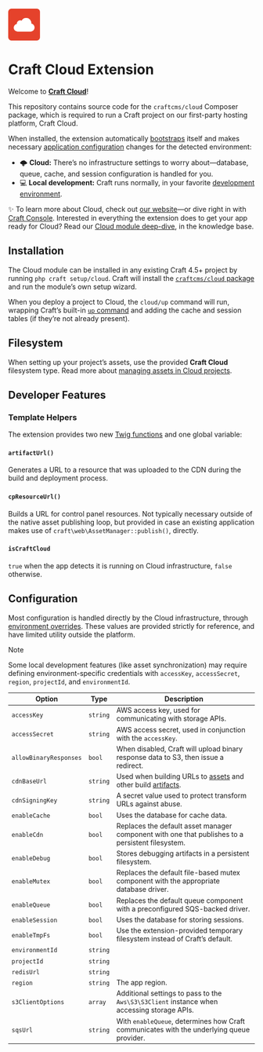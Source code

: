<a href="https://craftcms.com/cloud" rel="noopener" target="_blank" title="Craft Cloud"><img src="https://raw.githubusercontent.com/craftcms/.github/v3/profile/product-icons/craft-cloud.svg" alt="Craft Cloud icon" width="65"></a>

# Craft Cloud Extension

Welcome to [**Craft Cloud**](https://craft.cloud/)!

This repository contains source code for the `craftcms/cloud` Composer package, which is required to run a Craft project on our first-party hosting platform, Craft Cloud.

When installed, the extension automatically [bootstraps](https://www.yiiframework.com/doc/guide/2.0/en/runtime-bootstrapping) itself and makes necessary [application configuration](https://craftcms.com/docs/4.x/config/app.html) changes for the detected environment:

- :cloud_with_lightning: **Cloud:** There’s no infrastructure settings to worry about—database, queue, cache, and session configuration is handled for you.
- :computer: **Local development:** Craft runs normally, in your favorite [development environment](https://craftcms.com/docs/4.x/installation.html).

:sparkles: To learn more about Cloud, check out [our website](https://craftcms.com/cloud)—or dive right in with [Craft Console](https://console.craftcms.com/cloud). Interested in everything the extension does to get your app ready for Cloud? Read our [Cloud module deep-dive](https://craftcms.com/knowledge-base/cloud-module), in the knowledge base.

## Installation

The Cloud module can be installed in any existing Craft 4.5+ project by running `php craft setup/cloud`. Craft will install the [`craftcms/cloud` package](https://packagist.org/craftcms/cloud) and run the module’s own setup wizard.

When you deploy a project to Cloud, the `cloud/up` command will run, wrapping Craft’s built-in [`up` command](https://craftcms.com/docs/4.x/console-commands.html#up) and adding the cache and session tables (if they’re not already present).

## Filesystem

When setting up your project’s assets, use the provided **Craft Cloud** filesystem type. Read more about [managing assets in Cloud projects](https://craftcms.com/knowledge-base/cloud-filesystem).

## Developer Features

### Template Helpers

The extension provides two new [Twig functions](https://craftcms.com/docs/4.x/dev/functions.html) and one global variable:

#### `artifactUrl()`

Generates a URL to a resource that was uploaded to the CDN during the build and deployment process.

#### `cpResourceUrl()`

Builds a URL for control panel resources. Not typically necessary outside of the native asset publishing loop, but provided in case an existing application makes use of `craft\web\AssetManager::publish()`, directly.

#### `isCraftCloud`

`true` when the app detects it is running on Cloud infrastructure, `false` otherwise.

## Configuration

Most configuration is handled directly by the Cloud infrastructure, through [environment overrides](https://craftcms.com/docs/4.x/config/#environment-overrides). These values are provided strictly for reference, and have limited utility outside the platform.

> [!NOTE]
> Some local development features (like asset synchronization) may require defining environment-specific credentials with `accessKey`, `accessSecret`, `region`, `projectId`, and `environmentId`.

Option | Type | Description
--- | --- | ---
`accessKey` | `string` | AWS access key, used for communicating with storage APIs.
`accessSecret` | `string` | AWS access secret, used in conjunction with the `accessKey`.
`allowBinaryResponses` | `bool` | When disabled, Craft will upload binary response data to S3, then issue a redirect.
`cdnBaseUrl` | `string` | Used when building URLs to [assets](#filesystem) and other build [artifacts](#artifacturl).
`cdnSigningKey` | `string` | A secret value used to protect transform URLs against abuse.
`enableCache` | `bool` | Uses the database for cache data.
`enableCdn` | `bool` | Replaces the default asset manager component with one that publishes to a persistent filesystem.
`enableDebug` | `bool` | Stores debugging artifacts in a persistent filesystem.
`enableMutex` | `bool` | Replaces the default file-based mutex component with the appropriate database driver.
`enableQueue` | `bool` | Replaces the default queue component with a preconfigured SQS-backed driver.
`enableSession` | `bool` | Uses the database for storing sessions.
`enableTmpFs` | `bool` | Use the extension-provided temporary filesystem instead of Craft’s default.
`environmentId` | `string` | 
`projectId` | `string` | 
`redisUrl` | `string` | 
`region` | `string` | The app region.
`s3ClientOptions` | `array` | Additional settings to pass to the `Aws\S3\S3Client` instance when accessing storage APIs.
`sqsUrl` | `string` | With `enableQueue`, determines how Craft communicates with the underlying queue provider.
